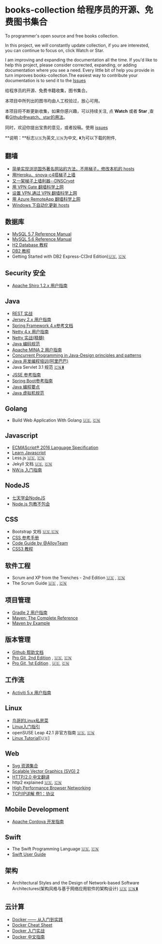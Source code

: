 books-collection 给程序员的开源、免费图书集合
================

To programmer's open source and free books collection.  

In this project, we will constantly update collection, 
if you are interested, you can continue to focus on, click 
Watch or Star.

I am improving and expanding the documentation all the time. If you'd like to help this project, please consider corrected, expanding, or adding documentation where you see a need. Every little bit of help you provide in turn improves books-collection.The easiest way to contribute your documentation is to send it to the [Issues](https://github.com/waylau/books-collection/issues) 

给程序员的开源、免费书籍收集，图书集合。

本项目中所列出的图书均由人工校验过，放心可用。

本项目将不断更新收集，如果你感兴趣，可以持续关注, 点 **Watch** 或者 **Star** ,查看[Github中watch、star的用法](http://www.waylau.com/github-use-watch-star-fork/)。

同时，欢迎你提出宝贵的意见，或者投稿。使用 [issues](https://github.com/waylau/books-collection/issues) 

**说明：**标志:us:为英文,:cn:为中文, :arrow_down:为可以下载的附件,

## 翻墙

* [简单实现浏览国外著名网站的方法，不用梯子，修改本机的 hosts](http://www.waylau.com/simple-way-to-implement-browsing-famous-overseas-web-sites-without-the-ladder-gateway-dns-hosts/)
* [用Heroku、snova-c4搭梯子上墙](http://www.waylau.com/heroku-snova-c4-cross-wall/)
* [又一架梯子上墙利器--DNSCrypt](http://www.waylau.com/about-dnscrypt/)
* [用 VPN Gate 翻墙科学上网](http://www.waylau.com/about-vpngate/)
* [设置 VPN,通过 VPN 翻墙科学上网](http://www.waylau.com/vpn-setting/)
* [用 Azure RemoteApp 翻墙科学上网](http://www.waylau.com/about-azure-remoteapp/)
* [Windows 下自动化更新 hosts](http://www.waylau.com/windows-hosts-auto-update/)

## 数据库

* [MySQL 5.7 Reference Manual](http://dev.mysql.com/doc/refman/5.7/en/index.html)
* [MySQL 5.6 Reference Manual](http://dev.mysql.com/doc/refman/5.6/en/index.html)
* [H2 Database 教程](https://github.com/waylau/h2-database-doc)
* [DB2 教程](https://github.com/waylau/db2-tutorial)
* Getting Started with DB2 Express-C(3rd Edition)[:us:](http://public.dhe.ibm.com/software/dw/db2/express-c/wiki/Getting_Started_with_DB2_Express_v9.7_p4.pdf), [:cn:](http://public.dhe.ibm.com/software/dw/db2/express-c/wiki/DB2_Express-C_9.7_3rd_Edition_Chinese.pdf)

## Security 安全

* [Apache Shiro 1.2.x 用户指南](https://github.com/waylau/apache-shiro-1.2.x-reference)

## Java

* [REST 实战](https://github.com/waylau/rest-in-action)
* [Jersey 2.x 用户指南](https://github.com/waylau/Jersey-2.x-User-Guide)
* [Spring Framework 4.x参考文档](https://github.com/waylau/spring-framework-4-reference)
* [Netty 4.x 用户指南](https://github.com/waylau/netty-4-user-guide)
* [Netty 实战(精髓)](https://github.com/waylau/essential-netty-in-action)
* [Java 编码规范](https://github.com/waylau/java-code-conventions)
* [Apache MINA 2 用户指南](https://github.com/waylau/apache-mina-2.x-user-guide)
* [Concurrent Programming in Java-Design principles and patterns](http://gee.cs.oswego.edu/dl/cpj/index.html)
* [Java 并发编程培训(阿里巴巴)](http://www.slideshare.net/longhao/java-11808629)
* Java Servlet 3.1 规范 [:cn:](https://github.com/waylau/servlet-3.1-specification)[:arrow_down:](http://download.oracle.com/otndocs/jcp/servlet-3_1-fr-eval-spec/index.html)
* [JSSE 参考指南](https://github.com/waylau/jsse-reference-guide)
* [Spring Boot参考指南](https://github.com/qibaoguang/Spring-Boot-Reference-Guide)
* [Java 编程要点](https://github.com/waylau/essential-java) 
* [Java 虚拟机规范](https://github.com/waylau/java-virtual-machine-specification)

## Golang

* Build Web Application With Golang [:us:](https://github.com/astaxie/build-web-application-with-golang), [:cn:](https://github.com/astaxie/build-web-application-with-golang/blob/master/zh)

## Javascript

* [ECMAScript® 2016 Language Specification](https://tc39.github.io/ecma262/2016/)
* [Learn Javascript](http://gitbookio.gitbooks.io/javascript/)
* Less.js [:us:](http://lesscss.org/ ), [:cn:](http://lesscss.net/)
* Jekyll 文档 [:us:](http://jekyllrb.com/docs/home/), [:cn:](http://jekyllcn.com/docs/home/)
* [NW.js 入门指南](https://github.com/waylau/nwjs-demos) 

## NodeJS

* [七天学会NodeJS](http://nqdeng.github.io/7-days-nodejs/)
* [Node.js 包教不包会](https://github.com/alsotang/node-lessons)

## CSS

* Bootstrap 文档  [:us:](http://getbootstrap.com/),[:cn:](http://v3.bootcss.com/)
* [CSS 参考手册](http://css.doyoe.com/)
* [Code Guide by @AlloyTeam](http://alloyteam.github.io/CodeGuide/)
* [CSS3 教程](https://github.com/waylau/css3-tutorial)

## 软件工程

* Scrum and XP from the Trenches - 2nd Edition [:us:](http://www.infoq.com/resource/minibooks/scrum-xp-from-the-trenches-2/en/pdf/Scrum-and-XP-from-the-Trenches-2nd-edition.pdf) , [:cn:](http://www.infoq.com/cn/minibooks/scrum-xp-from-the-trenches)
* The Scrum Guide [:us:](http://www.scrumguides.org/scrum-guide.html) , [:cn:](http://www.scrumguides.org/docs/scrumguide/v1/Scrum-Guide-CN.pdf#zoom=100)

## 项目管理

* [Gradle 2 用户指南](https://github.com/waylau/Gradle-2-User-Guide)
* [Maven: The Complete Reference](http://www.sonatype.com/books/mvnref-book/reference/public-book.html)
* [Maven by Example](http://books.sonatype.com/mvnex-book/reference/public-book.html)

## 版本管理

* [Github 帮助文档](https://github.com/waylau/github-help)
* [Pro Git, 2nd Edition](https://github.com/progit/progit2) , [:us:](http://git-scm.com/book/en/v2), [:cn:](http://git-scm.com/book/zh/v2)
* [Pro Git, 1st Edition](https://github.com/progit/progit)  , [:us:](http://git-scm.com/book/en/v1),  [:cn:](http://git-scm.com/book/zh/v1)

## 工作流

* [Activiti 5.x 用户指南](github.com/waylau/activiti-5.x-user-guide)

## Linux

* [鸟哥的Linux私房菜](http://vbird.dic.ksu.edu.tw/)
* [Linux入门指引](https://upclinux.github.io/intro/)
* openSUSE Leap 42.1 非官方指南 [:us:](http://opensuse-guide.org/), [:cn:](https://lug.ustc.edu.cn/sites/opensuse-guide/)
* [Linux Tutorial](http://ryanstutorials.net/linuxtutorial/)[:us:]

## Web

* [Svg 资源集合](https://github.com/willianjusten/awesome-svg)
* [Scalable Vector Graphics (SVG) 2](http://www.w3.org/TR/2015/WD-SVG2-20150409/)
* [HTTP/2.0 中文翻译](http://yuedu.baidu.com/ebook/478d1a62376baf1ffc4fad99?pn=1)
* http2 explained [:us:](http://daniel.haxx.se/http2/), [:cn:](https://www.gitbook.com/book/ye11ow/http2-explained/details)
* [High Performance Browser Networking](http://chimera.labs.oreilly.com/books/1230000000545/index.html)
* [TCP/IP详解 卷1：协议](http://www.52im.net/topic-tcpipvol1.html)

## Mobile Development

* [Apache Cordova 开发指南](https://github.com/waylau/cordova-dev-guide) 

## Swift

* The Swift Programming Language [:us:](https://developer.apple.com/library/prerelease/ios/documentation/Swift/Conceptual/Swift_Programming_Language/index.html), [:cn:](http://siemenliu.gitbooks.io/the-swift-programming-language-in-chinese/)
* [Swift User Guide](http://swift-lang.org/guides/release-0.94/userguide/userguide.html)

## 架构

* Architectural Styles and the Design of Network-based Software Architectures(架构风格与基于网络应用软件的架构设计) [:us:](http://www.ics.uci.edu/~fielding/pubs/dissertation/top.htm) [:cn:](http://yuedu.baidu.com/ebook/780324fbf121dd36a32d8269.html?f=read)[:arrow_down:](http://www.infoq.com/cn/minibooks/web-based-apps-archit-design)

## 云计算

* [Docker —— 从入门到实践](https://github.com/yeasy/docker_practice)
* [Docker Cheat Sheet](https://github.com/wsargent/docker-cheat-sheet)
* [Docker 入门实战](http://yuedu.baidu.com/ebook/d817967416fc700abb68fca1)
* [Docker 中文指南](https://github.com/widuu/chinese_docker)

